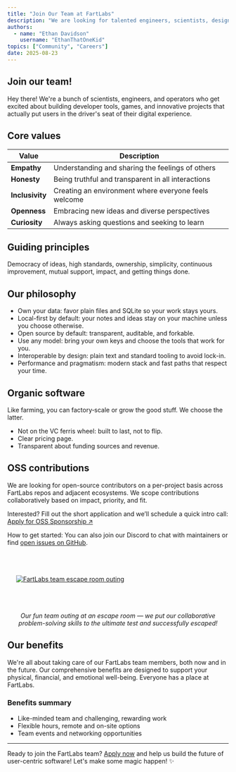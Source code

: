 ```yaml
---
title: "Join Our Team at FartLabs"
description: "We are looking for talented engineers, scientists, designers, operators, and more to join our growing team."
authors:
  - name: "Ethan Davidson"
    username: "EthanThatOneKid"
topics: ["Community", "Careers"]
date: 2025-08-23
---
```


## Join our team!

Hey there! We're a bunch of scientists, engineers, and operators who get excited
about building developer tools, games, and innovative projects that actually put
users in the driver's seat of their digital experience.

## Core values

| Value           | Description                                          |
| --------------- | ---------------------------------------------------- |
| **Empathy**     | Understanding and sharing the feelings of others     |
| **Honesty**     | Being truthful and transparent in all interactions   |
| **Inclusivity** | Creating an environment where everyone feels welcome |
| **Openness**    | Embracing new ideas and diverse perspectives         |
| **Curiosity**   | Always asking questions and seeking to learn         |

## Guiding principles

Democracy of ideas, high standards, ownership, simplicity, continuous
improvement, mutual support, impact, and getting things done.

## Our philosophy

- Own your data: favor plain files and SQLite so your work stays yours.
- Local-first by default: your notes and ideas stay on your machine unless you
  choose otherwise.
- Open source by default: transparent, auditable, and forkable.
- Use any model: bring your own keys and choose the tools that work for you.
- Interoperable by design: plain text and standard tooling to avoid lock-in.
- Performance and pragmatism: modern stack and fast paths that respect your
  time.

## Organic software

Like farming, you can factory‑scale or grow the good stuff. We choose the
latter.

- Not on the VC ferris wheel: built to last, not to flip.
- Clear pricing page.
- Transparent about funding sources and revenue.

## OSS contributions

We are looking for open-source contributors on a per-project basis across
FartLabs repos and adjacent ecosystems. We scope contributions collaboratively
based on impact, priority, and fit.

Interested? Fill out the short application and we’ll schedule a quick intro
call:
[Apply for OSS Sponsorship ↗](https://docs.google.com/forms/d/e/1FAIpQLSdS6iN0l2Ze6_RX_MU70qGCnyYiMif6v4KO-Cd1q6tU-11RIA/viewform?usp=dialog)

How to get started: You can also join our Discord to chat with maintainers or
find
[open issues on GitHub](https://github.com/search?q=org%3AFartLabs+is%3Aissue+is%3Aopen&type=issues).

<div class="border-tube-green glow" style="display: inline-flex; justify-content: center; align-items: center; padding: 0.5rem; margin: 2rem auto;">
  <a href="https://www.theexitgame.com/" style="display: flex; justify-content: center; align-items: center;">
    <img src="/exit-game.jpg" alt="FartLabs team escape room outing" title="FartLabs escape room outing" style="object-fit: cover; margin: 0.75rem;">
  </a>
</div>

<p style="text-align: center; font-style: italic;">
  Our fun team outing at an escape room — we put our collaborative problem-solving skills to the ultimate test and successfully escaped!
</p>

## Our benefits

We're all about taking care of our FartLabs team members, both now and in the
future. Our comprehensive benefits are designed to support your physical,
financial, and emotional well-being. Everyone has a place at FartLabs.

### Benefits summary

- Like-minded team and challenging, rewarding work
- Flexible hours, remote and on-site options
- Team events and networking opportunities

---

Ready to join the FartLabs team? [Apply now](/open-role) and help us build the
future of user-centric software! Let's make some magic happen! ✨
